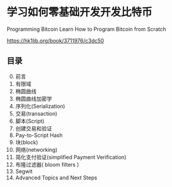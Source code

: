 # 学习如何零基础开发开发比特币

Programming Bitcoin
Learn How to Program Bitcoin from Scratch

https://hk1lib.org/book/3711976/c3dc50


## 目录

0. 前言
1. 有限域
2. 椭圆曲线
3. 椭圆曲线加密学
4. 序列化(Serialization)
5. 交易(transaction)
6. 脚本(Script)
7. 创建交易和验证
8. Pay-to-Script Hash
9. 块(block)
10. 网络(networking)
11. 简化支付验证(simplified Payment Verification)
12. 布隆过滤器( bloom filters )
13. Segwit
14.  Advanced Topics and Next Steps
